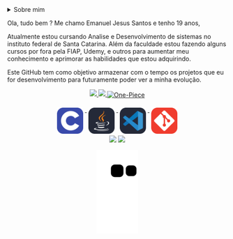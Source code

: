  <details>
 <summary>Sobre mim
  
 Ola, tudo bem ? 
 Me chamo Emanuel Jesus Santos e tenho 19 anos,
  
 Atualmente estou cursando Analise e Desenvolvimento de sistemas no instituto federal de Santa Catarina.
 Além da faculdade estou fazendo alguns cursos por fora pela FIAP, Udemy, e outros para aumentar meu conhecimento e aprimorar as habilidades que estou adquirindo.

 Este GitHub tem como objetivo armazenar com o tempo os projetos que eu for desenvolvimento para futuramente poder ver a minha evolução.

<div align="center">
  <a href="https://github.com/Emanuel3k">
  <img height="180em" src="https://github-readme-stats.vercel.app/api?username=Emanuel3k&show_icons=true&theme=midnight-purple&include_all_commits=true&count_private=true"/> 
  <img height="180em" src="https://github-readme-stats.vercel.app/api/top-langs/?username=Emanuel3k&layout=compact&langs_count=7&theme=midnight-purple"/>
   <img align="center"  alt="One-Piece" src="https://i.pinimg.com/originals/3d/3c/6b/3d3c6bf9c003e81d3fe8f7b75ed75efa.gif">
</div>
<div align="center" style="display: inline_block"><br>
  <img src="https://github.com/tandpfun/skill-icons/blob/main/icons/C.svg" alt="C" height="60" style="vertical-align:top; margin:4px">
<img src="https://github.com/tandpfun/skill-icons/blob/main/icons/Java-Dark.svg" alt="Java" height="60" style="vertical-align:top; margin:4px">
<img src="https://github.com/tandpfun/skill-icons/raw/main/icons/VSCode-Dark.svg" alt="VS Code" height="60" style="vertical-align:top; margin:4px">
<img src="https://github.com/tandpfun/skill-icons/raw/main/icons/Git.svg" alt="Git" height="60" style="vertical-align:top; margin:4px">
</div>
  
<div align="center"> 
  <a href="https://www.instagram.com/_Emanuel3k/" target="_blank"><img src="https://img.shields.io/badge/-Instagram-%23E4405F?style=for-the-badge&logo=instagram&logoColor=white" target="_blank"></a> 
  <a href="https://www.linkedin.com/in/Emanuel3k/" target="_blank"><img src="https://img.shields.io/badge/-LinkedIn-%230077B5?style=for-the-badge&logo=linkedin&logoColor=white" target="_blank"></a>
 
  ![Snake animation](https://github.com/Emanuel3k/Emanuel3k/blob/output/github-contribution-grid-snake.svg)
 
</div>
